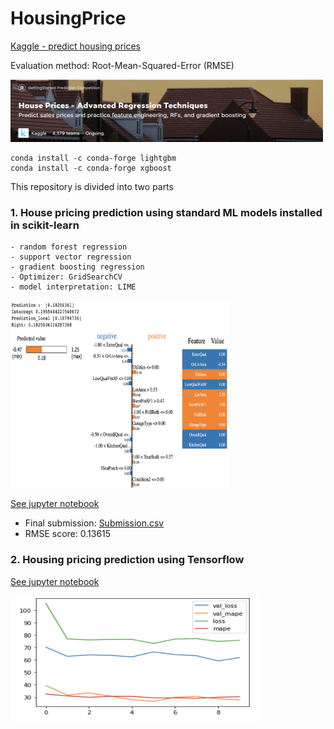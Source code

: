 # HousingPrice
[Kaggle - predict housing prices](https://www.kaggle.com/c/house-prices-advanced-regression-techniques/overview)

Evaluation method: Root-Mean-Squared-Error (RMSE)


<img src="img/kaggle.png" height="100" width="500">


```
conda install -c conda-forge lightgbm 
conda install -c conda-forge xgboost
```

This repository is divided into two parts

### 1. House pricing prediction using standard ML models installed in scikit-learn
    - random forest regression
    - support vector regression
    - gradient boosting regression
    - Optimizer: GridSearchCV
    - model interpretation: LIME
  <img src='img/lime_img.png' height='300' width='350'>
   
    
  [See jupyter notebook](Kaggle%20-%20House%20Prices%20ML.ipynb)
   
   - Final submission:  [Submission.csv](https://raw.githubusercontent.com/reejungkim/HousingPrice/master/submission.csv)
   - RMSE score: 0.13615


### 2. Housing pricing prediction using Tensorflow

  [See jupyter notebook](Boston%20housing%20price%20using%20tensorflow.ipynb)
  
<img src="img/learning_rate.png" height="200" width="400">
